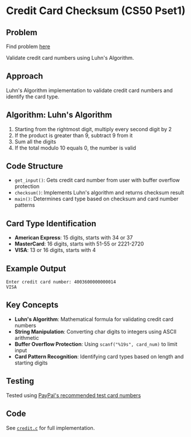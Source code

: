 # Credit Card Checksum (CS50 Pset1)

## Problem
Find problem [here](https://cs50.harvard.edu/x/psets/1/credit/)

Validate credit card numbers using Luhn's Algorithm.

## Approach
Luhn's Algorithm implementation to validate credit card numbers and identify the card type.

## Algorithm: Luhn's Algorithm
1. Starting from the rightmost digit, multiply every second digit by 2
2. If the product is greater than 9, subtract 9 from it
3. Sum all the digits
4. If the total modulo 10 equals 0, the number is valid

## Code Structure
- `get_input()`: Gets credit card number from user with buffer overflow protection
- `checksum()`: Implements Luhn's algorithm and returns checksum result
- `main()`: Determines card type based on checksum and card number patterns

## Card Type Identification
- **American Express**: 15 digits, starts with 34 or 37
- **MasterCard**: 16 digits, starts with 51-55 or 2221-2720
- **VISA**: 13 or 16 digits, starts with 4

## Example Output
```
Enter credit card number: 4003600000000014
VISA
```

## Key Concepts
- **Luhn's Algorithm**: Mathematical formula for validating credit card numbers
- **String Manipulation**: Converting char digits to integers using ASCII arithmetic
- **Buffer Overflow Protection**: Using `scanf("%19s", card_num)` to limit input
- **Card Pattern Recognition**: Identifying card types based on length and starting digits

## Testing
Tested using [PayPal's recommended test card numbers](https://developer.paypal.com/api/nvp-soap/payflow/integration-guide/test-transactions/#standard-test-cards)

## Code
See [`credit.c`](credit.c) for full implementation.
